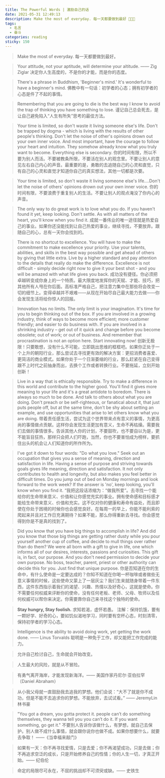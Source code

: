 ```yaml
---
title: The Powerful Words | 激励自己的话
date: 2021-05-31 12:49:13
description: Make the most of everyday. 每一天都要做到最好 💪💪💪
tags:
  - 名言
  - 奋斗
categories: reading
sticky: 150
---
```


> Make the most of everyday.
> 每一天都要做到最好。

> Your attitude, not your aptitude, will determine your altitude. —— Zig Ziglar
> 决定你人生高度的，不是你的才能，而是你的态度。

> There's a phrase in Buddhism, 'Beginner's mind.' It's wonderful to have a beginner's mind.
> 佛教中有一句话：初学者的心态；拥有初学者的心态是件了不起的事情。

> Remembering that you are going to die is the best way I know to avoid the trap of thinking you have something to lose.
> 谨记自己总会死去，是让自己避免陷入“人生有所失”思考的最佳方法。

> Your time is limited, so don't waste it living someone else's life. Don't be trapped by dogma - which is living with the results of other people's thinking. Don't let the noise of other's opinions drown out your own inner voice. And most important, have the courage to follow your heart and intuition. They somehow already know what you truly want to become. Everything else is secondary.
> 你的时间有限，所以不要为别人而活。不要被教条所限，不要活在别人的观念里。不要让别人的意见左右自己内心的声音。最重要的是，勇敢的去追随自己的心灵和直觉，只有自己的心灵和直觉才知道你自己的真实想法，其他一切都是次要。

> Your time is limited, so don't waste it living someone else's life.…Don't let the noise of others' opinions drown out your own inner voice.
> 你的时间有限，不要浪费于重复别人的生活。不要让别人的观点淹没了你内心的声音。

> The only way to do great work is to love what you do. If you haven't found it yet, keep looking. Don't settle. As with all matters of the heart, you'll know when you find it.
> 成就一番伟业的唯一途径就是热爱自己的事业。如果你还没能找到让自己热爱的事业，继续寻找，不要放弃。跟随自己的心，总有一天你会找到的。

> There is no shortcut to excellence. You will have to make the commitment to make excellence your priority. Use your talents, abilities, and skills in the best way possible and get ahead of others by giving that little extra. Live by a higher standard and pay attention to the details that really do make the difference. Excellence is not difficult - simply decide right now to give it your best shot - and you will be amazed with what life gives you back.
> 成功没有捷径。你必须把卓越转变成你身上的一个特质。最大限度地发挥你的天赋、才能、技巧，把其他所有人甩在你后面。高标准严格自己，把注意力集中在那些将会改变一切的细节上。变得卓越并不艰难——从现在开始尽自己最大能力去做——你会发现生活将给你惊人的回报。

> Innovation has no limits. The only limit is your imagination. It's time for you to begin thinking out of the box. If you are involved in a growing industry, think of ways to become more efficient; more customer friendly; and easier to do business with. If you are involved in a shrinking industry – get out of it quick and change before you become obsolete; out of work; or out of business. And remember that procrastination is not an option here. Start innovating now!
> 创新无极限！只要敢想，没有什么不可能，立即跳出思维的框框吧。如果你正处于一个上升的朝阳行业，那么尝试去寻找更有效的解决方案：更招消费者喜爱、更简洁的商业模式。如果你处于一个日渐萎缩的行业，那么赶紧在自己变得跟不上时代之前抽身而出，去换个工作或者转换行业。不要拖延，立刻开始创新！

> Live in a way that is ethically responsible. Try to make a difference in this world and contribute to the higher good. You'll find it gives more meaning to your life and it's a great antidote to boredom. There is always so much to be done. And talk to others about what you are doing. Don't preach or be self-righteous, or fanatical about it, that just puts people off, but at the same time, don't be shy about setting an example, and use opportunities that arise to let others know what you are doing.
> 带着责任感生活，尝试为这个世界带来点有意义的事情，为更高尚的事情做点贡献。这样你会发现生活更加有意义，生命不再枯燥。需要我们去做的事情很多。告诉其他人你的计划，不要鼓吹，也不要自以为是，更不能盲目狂热，那样只会把人们吓跑，当然，你也不要害怕成为榜样，要抓住出头的机会让人们知道你的所作所为。

> I've got it down to four words: "Do what you love." Seek out an occupation that gives you a sense of meaning, direction and satisfaction in life. Having a sense of purpose and striving towards goals gives life meaning, direction and satisfaction. It not only contributes to health and longevity, but also makes you feel better in difficult times. Do you jump out of bed on Monday mornings and look forward to the work week? If the answer is 'no', keep looking, you'll know when you find it.
> “我把这段话浓缩为：“做我所爱”。去寻找一个能给你的生命带来意义、价值和让你感觉充实的事业。拥有使命感和目标感才能给生命带来意义、价值和充实。这不仅对你的健康和寿命有益处，而且即使在你处于困境的时候你也会感觉良好。在每周一的早上，你能不能利索的爬起来并且对工作日充满期待？如果不能，那么你得重新去寻找。你会感觉得到你是不是真的找到了。

> Did you know that you have big things to accomplish in life? And did you know that those big things are getting rather dusty while you pour yourself another cup of coffee, and decide to mull things over rather than do them? We were all born with a gift to give in life, one which informs all of our desires, interests, passions and curiosities. This gift is, in fact, our purpose. And you don't need permission to decide your own purpose. No boss, teacher, parent, priest or other authority can decide this for you. Just find that unique purpose.
> 你是否知道在你的生命中，有什么使命是一定要达成的？你知不知道在你喝一杯咖啡或者做些无意义事情的时候，这些使命又蒙上了一层灰尘？我们生来就随身带着一件东西，这件东西指示着我们的渴望、兴趣、热情以及好奇心，这就是使命。你不需要任何权威来评断你的使命，没有任何老板、老师、父母、牧师以及任何权威可以帮你来决定。你需要靠你自己来寻找这个独特的使命。

> **Stay hungry, Stay foolish.**
> 求知若渴，虚怀若愚。
> 注解：保持饥饿，要有一颗好学、好奇的心，要如饥似渴地学习，同时要有空杯心态，时刻清零，保持初学者的学习心态。

> Intelligence is the ability to avoid doing work, yet getting the work done. —— Linus Torvalds
> 聪明是一种免于工作，却又能把工作完成的能力。

> 允许自己检讨自己，生命就会开始改变。

> 人生最大的风险，就是从不冒险。

> 有勇气离开海岸，才能发现新海洋。—— 美国作家丹尼尔‧亚伯拉罕（Daniel Abraham）

> 从小我父母就一直鼓励我去追我的梦想。他们会说：“大不了就是你不成功，但是不能不去追求你的梦想。不能放弃，去试试看。” —— JeremyLin 林书豪

> "You got a dream, you gotta protect it. people can’t do something themselves, they wanna tell you you can’t do it. If you want something, go get it." 
> 不要別人告诉你该做什么，有梦想，就自己去保护。别人做不成什么事情，就会跟你说你也做不成。如果你想要什么，就要去争取！ ——《当幸福来敲门》

> 如果有一天：你不再寻找爱情，只是去爱；你不再渴望成功，只是去做；你不再追求空泛的成长，只是开始修养自己的性情；你的人生一切，才真正开始。—— 纪伯伦

> 命定的局限尽可永在，不屈的挑战却不可须臾或缺。—— 史铁生


